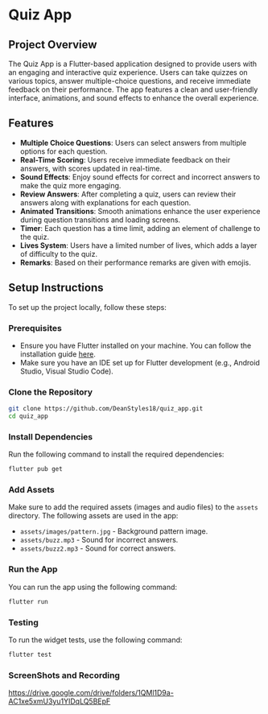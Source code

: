 # Quiz App

## Project Overview

The Quiz App is a Flutter-based application designed to provide users with an engaging and interactive quiz experience. Users can take quizzes on various topics, answer multiple-choice questions, and receive immediate feedback on their performance. The app features a clean and user-friendly interface, animations, and sound effects to enhance the overall experience.

## Features

- **Multiple Choice Questions**: Users can select answers from multiple options for each question.
- **Real-Time Scoring**: Users receive immediate feedback on their answers, with scores updated in real-time.
- **Sound Effects**: Enjoy sound effects for correct and incorrect answers to make the quiz more engaging.
- **Review Answers**: After completing a quiz, users can review their answers along with explanations for each question.
- **Animated Transitions**: Smooth animations enhance the user experience during question transitions and loading screens.
- **Timer**: Each question has a time limit, adding an element of challenge to the quiz.
- **Lives System**: Users have a limited number of lives, which adds a layer of difficulty to the quiz.
- **Remarks**: Based on their performance remarks are given with emojis.

## Setup Instructions

To set up the project locally, follow these steps:

### Prerequisites

- Ensure you have Flutter installed on your machine. You can follow the installation guide [here](https://flutter.dev/docs/get-started/install).
- Make sure you have an IDE set up for Flutter development (e.g., Android Studio, Visual Studio Code).

### Clone the Repository
```bash
git clone https://github.com/DeanStyles18/quiz_app.git
cd quiz_app
```

### Install Dependencies

Run the following command to install the required dependencies:

```bash
flutter pub get
```

### Add Assets

Make sure to add the required assets (images and audio files) to the `assets` directory. The following assets are used in the app:

- `assets/images/pattern.jpg` - Background pattern image.
- `assets/buzz.mp3` - Sound for incorrect answers.
- `assets/buzz2.mp3` - Sound for correct answers.

### Run the App

You can run the app using the following command:

```bash
flutter run
```

### Testing

To run the widget tests, use the following command:

```bash
flutter test
```

### ScreenShots and Recording

https://drive.google.com/drive/folders/1QMl1D9a-AC1xe5xmU3yu1YIDqLQ5BEpF

